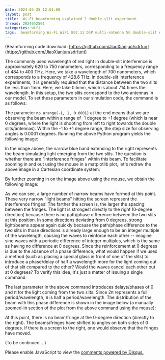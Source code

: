 ```yaml
---
date: 2024-05-25 12:01:00
layout: post
title: 	Wi-Fi beamforming explained 2 double-slit experiment
thread: 2024052501
categories: wifi
tags:  beamforming Wi-Fi WiFi 802.11 DSP multi-antenna 5G double-slit double-slit-experiment phased-array 
---
```


(Beamforming code download: [https://github.com/JiaoXianjun/sdrfun](https://github.com/JiaoXianjun/sdrfun))

The commonly used wavelength of red light in double-slit interference is approximately 620 to 750 nanometers, corresponding to a frequency range of 484 to 400 THz. Here, we take a wavelength of 700 nanometers, which corresponds to a frequency of 428.6 THz. In double-slit interference experiments, it is generally required that the distance between the two slits be less than 1mm. Here, we take 0.5mm, which is about 714 times the wavelength. In this setup, the two slits correspond to the two antennas in our model. To set these parameters in our simulation code, the command is as follows:

The parameter `np.arange(-1, 1, 0.0001)` at the end means that we are observing the beam within a range of -1 degree to +1 degree (which is near 0 degrees, where the light is shooting from left to right towards the double slits/antennas). Within the -1 to +1 degree range, the step size for observing angles is 0.0001 degrees. Running the above Python program yields the following image:

In the image above, the narrow blue band extending to the right represents the beam simulating light emerging from the two slits. The question is whether there are "interference fringes" within this beam. To facilitate zooming in and out using the mouse in a matplotlib plot, let's redraw the above image in a Cartesian coordinate system:

By further zooming in on the image above using the mouse, we obtain the following image:

As we can see, a large number of narrow beams have formed at this point. These very narrow "light beams" hitting the screen represent the interference fringes! The farther the screen is, the larger the spacing between the fringes. The light is strongest directly to the right (0-degree direction) because there is no path/phase difference between the two slits at this position. In some directions deviating from 0 degrees, strong light/beams appear again quickly because the path/phase difference to the two slits in those directions is already large enough to be an integer multiple of the wavelength, causing the waves to reinforce each other -- imagine sine waves with a periodic difference of integer multiples, which is the same as having no difference at 0 degrees.
Since the reinforcement at 0 degrees is due to the absence of a phase difference, what would happen if we used a method (such as placing a special glass in front of one of the slits) to introduce a phase/delay of half a wavelength more for the light coming out of that slit compared to the other? Would the waves cancel each other out at 0 degrees? To verify this idea, it's just a matter of issuing a single command:

The last parameter in the above command introduces delays/phases of 0 and π for the light coming from the two slits. Since 2π represents a full period/wavelength, π is half a period/wavelength. The distribution of the beam with this phase difference is shown in the image below (a manually zoomed-in section of the plot from the above command using the mouse):

At this point, there is no beam/fringe at the 0-degree direction (directly to the right). The beams/fringes have shifted to angles on both sides of 0 degrees. If there is a screen to the right, one would observe that the fringes have moved.


(To be continued ...)

<div id="disqus_thread"></div>
<script type="text/javascript">
    /* * * CONFIGURATION VARIABLES: EDIT BEFORE PASTING INTO YOUR WEBPAGE * * */
    var disqus_shortname = 'jiaoxianjun'; // required: replace example with your forum shortname

    /* * * DON'T EDIT BELOW THIS LINE * * */
    (function() {
        var dsq = document.createElement('script'); dsq.type = 'text/javascript'; dsq.async = true;
        dsq.src = '//' + disqus_shortname + '.disqus.com/embed.js';
        (document.getElementsByTagName('head')[0] || document.getElementsByTagName('body')[0]).appendChild(dsq);
    })();
</script>
<noscript>Please enable JavaScript to view the <a href="http://disqus.com/?ref_noscript">comments powered by Disqus.</a></noscript>


<!-- Global site tag (gtag.js) - Google Analytics -->
<script async src="https://www.googletagmanager.com/gtag/js?id=G-01GGQ8JZW7"></script>
<script>
  window.dataLayer = window.dataLayer || [];
  function gtag(){dataLayer.push(arguments);}
  gtag('js', new Date());

  gtag('config', 'G-01GGQ8JZW7');
</script>

<script async src="https://pagead2.googlesyndication.com/pagead/js/adsbygoogle.js?client=ca-pub-1542618827905251"
     crossorigin="anonymous"></script>
